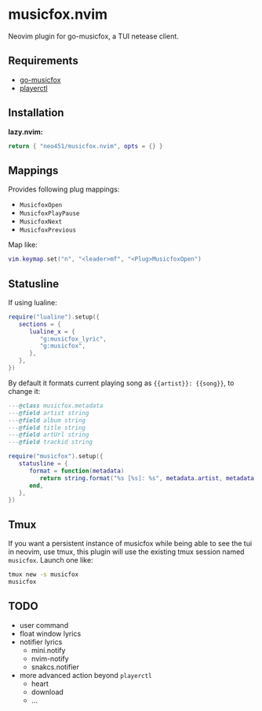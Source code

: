 # musicfox.nvim

Neovim plugin for go-musicfox, a TUI netease client.

## Requirements

- [go-musicfox](https://github.com/go-musicfox/go-musicfox)
- [playerctl](https://github.com/altdesktop/playerctl)

## Installation

**lazy.nvim:**

```lua
return { "neo451/musicfox.nvim", opts = {} }
```

## Mappings

Provides following plug mappings:

- `MusicfoxOpen`
- `MusicfoxPlayPause`
- `MusicfoxNext`
- `MusicfoxPrevious`

Map like:

```lua
vim.keymap.set("n", "<leader>mf", "<Plug>MusicfoxOpen")
```

## Statusline

If using lualine:

```lua
require("lualine").setup({
   sections = {
      lualine_x = {
         "g:musicfox_lyric",
         "g:musicfox",
      },
   },
})
```

By default it formats current playing song as `{{artist}}: {{song}}`, to change it:

```lua
---@class musicfox.metadata
---@field artist string
---@field album string
---@field title string
---@field artUrl string
---@field trackid string

require("musicfox").setup({
   statusline = {
      format = function(metadata)
         return string.format("%s [%s]: %s", metadata.artist, metadata.album, metadata.title)
      end,
   },
})
```

## Tmux

If you want a persistent instance of musicfox while being able to see the tui in neovim, use tmux, this plugin will use the existing tmux session named `musicfox`. Launch one like:

```bash
tmux new -s musicfox
musicfox
```

## TODO

- user command
- float window lyrics
- notifier lyrics
  - mini.notify
  - nvim-notify
  - snakcs.notifier
- more advanced action beyond `playerctl`
  - heart
  - download
  - ...
